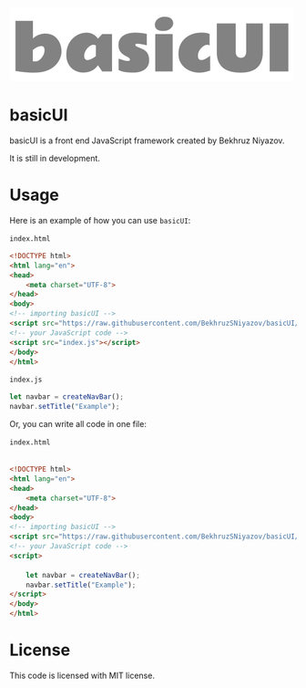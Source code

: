 ![](images/logo.png)
# basicUI
basicUI is a front end JavaScript framework created by Bekhruz Niyazov.

It is still in development.
# Usage
Here is an example of how you can use `basicUI`:

`index.html`
```html
<!DOCTYPE html>
<html lang="en">
<head>
    <meta charset="UTF-8">
</head>
<body>
<!-- importing basicUI -->
<script src="https://raw.githubusercontent.com/BekhruzSNiyazov/basicUI/master/src/basicUI.js"></script>
<!-- your JavaScript code -->
<script src="index.js"></script>
</body>
</html>
```
`index.js`
```js
let navbar = createNavBar();
navbar.setTitle("Example");
```
Or, you can write all code in one file:

`index.html`
```html

<!DOCTYPE html>
<html lang="en">
<head>
    <meta charset="UTF-8">
</head>
<body>
<!-- importing basicUI -->
<script src="https://raw.githubusercontent.com/BekhruzSNiyazov/basicUI/master/src/basicUI.js"></script>
<!-- your JavaScript code -->
<script>

    let navbar = createNavBar();
    navbar.setTitle("Example");
</script>
</body>
</html>
```
# License
This code is licensed with MIT license.